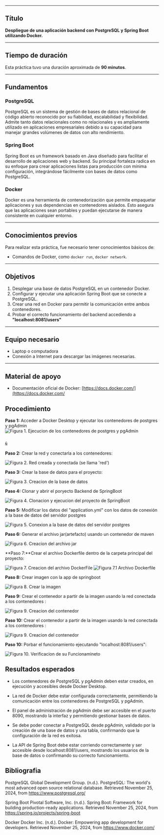 
---

## Título
**Despliegue de una aplicación backend con PostgreSQL y Spring Boot utilizando Docker.**

---

## Tiempo de duración
Esta práctica tuvo una duración aproximada de **90 minutos**.

---

## Fundamentos
### PostgreSQL
PostgreSQL es un sistema de gestión de bases de datos relacional de código abierto reconocido por su fiabilidad, escalabilidad y flexibilidad. Admite tanto datos relacionales como no relacionales y es ampliamente utilizado en aplicaciones empresariales debido a su capacidad para manejar grandes volúmenes de datos con alto rendimiento.

### Spring Boot
Spring Boot es un framework basado en Java diseñado para facilitar el desarrollo de aplicaciones web y backend. Su principal fortaleza radica en su enfoque para crear aplicaciones listas para producción con mínima configuración, integrándose fácilmente con bases de datos como PostgreSQL.

### Docker
Docker es una herramienta de contenedorización que permite empaquetar aplicaciones y sus dependencias en contenedores aislados. Esto asegura que las aplicaciones sean portables y puedan ejecutarse de manera consistente en cualquier entorno.

---

## Conocimientos previos
Para realizar esta práctica, fue necesario tener conocimientos básicos de:

- Comandos de Docker, como `docker run`, `docker network`.
---

## Objetivos
1. Desplegar una base de datos PostgreSQL en un contenedor Docker.
2. Configurar y ejecutar una aplicación Spring Boot que se conecte a PostgreSQL.
3. Crear una red en Docker para permitir la comunicación entre ambos contenedores.
4. Probar el correcto funcionamiento del backend accediendo a **"localhost:8081/users"**

---

## Equipo necesario
- Laptop o computadora 
- Conexión a Internet para descargar las imágenes necesarias.

---

## Material de apoyo
- Documentación oficial de Docker: [https://docs.docker.com/](https://docs.docker.com/

## Procedimiento

**Paso 1:** Acceder a Docker Desktop y ejecutar los contenedores de postgres y pgAdmin
![Figura 1. Ejecucion de los contenedores de postgres y pgAdmin](image.png)


                                                                                               Ñ

**Paso 2:** Crear la red y conectarla a los contenedores:

![ Figura 2. Red creada y conectada (se llama 'red')](image-1.png)

                                                                                             

**Paso 3:**  Crear la base de datos para el proyecto:



![Figura 3. Creacion de la base de datos ](image-2.png)
                                                                                             

**Paso 4:** Clonar y abrir el poryecto Backend de SpringBoot 


![Figura 4. Clonacion y ejecucion del proyecto de SpringBoot ](image-3.png)
                                                                                                         


**Paso 5:** Modificar los datos del "application.yml"  con los datos de conexión a la base de datos del servidor postgres

     

![Figura 5. Conexion a la base de datos del servidor postgres ](image-4.png)
                                                                                             

**Paso 6:** Generar el archivo jar(artefacto) usando un contenedor de maven
 
    
![Figura 6. Creacion del archivo jar ](image-5.png)

                                                                                                        

**Paso 7:**Crear el archivo Dockerfile dentro de la carpeta principal del proyecto:


 
![Figura 7. Creacion del archivo DockerFile](image-6.png)
![Figura 7.1 Archivo Dockerfile](image-7.png)

                                                                                                                        
**Paso 8:** Crear imagen con la app de springboot

            

![Figura 8. Crear la imagen](image-8.png)
                                                                                              

**Paso 9:** Crear el contenedor a partir de la imagen usando la red conectada a los contenedores :


![Figura 9. Creacion del contenedor](image-9.png)
                                                                                             

**Paso 10:** Crear el contenedor a partir de la imagen usando la red conectada a los contenedores :


![Figura 9. Creacion del contenedor](image-9.png)
                                                                                             

**Paso 10:** Porbar el funcionamiento ejecutando "localhost:8081/users":

![Figura 10. Verificacion de su Funcionamineto](image-10.png)


## Resultados esperados 
- Los contenedores de PostgreSQL y pgAdmin deben estar creados, en ejecución y accesibles desde Docker Desktop.

- La red de Docker debe estar configurada correctamente, permitiendo la comunicación entre los contenedores de PostgreSQL y pgAdmin.

- El panel de administración de pgAdmin debe ser accesible en el puerto 8090, mostrando la interfaz y permitiendo gestionar bases de datos.

- Se debe poder conectar a PostgreSQL desde pgAdmin, validado por la creación de una base de datos y una tabla, confirmando que la configuración de la red es exitosa.

- La API de Spring Boot debe estar corriendo correctamente y ser accesible desde localhost:8081/users, mostrando los usuarios de la base de datos o confirmando su correcto funcionamiento.



## Bibliografia 
PostgreSQL Global Development Group. (n.d.). PostgreSQL: The world's most advanced open source relational database. Retrieved November 25, 2024, from https://www.postgresql.org/

Spring Boot
Pivotal Software, Inc. (n.d.). Spring Boot: Framework for building production-ready applications. Retrieved November 25, 2024, from https://spring.io/projects/spring-boot

Docker
Docker Inc. (n.d.). Docker: Empowering app development for developers. Retrieved November 25, 2024, from https://www.docker.com/